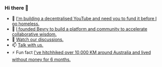 ### Hi there 👋

- 🎥 [I'm building a decentralised YouTube and need you to fund it before I go homeless.](https://github.com/sponsors/balupton)
- 🔭 [I founded Bevry to build a platform and community to accelerate collaborative wisdom.](https://bevry.me)
- 🌱 [Watch our discussions.](https://bevry.me/youtube)
- 📫 [Talk with us.](https://bevry.me/discord)
- ⚡ Fun fact [I've hitchhiked over 10,000 KM around Australia and lived without money for 6 months.](https://gist.github.com/balupton/d08bbcdcf25cd38b135743e16050a1e9)
